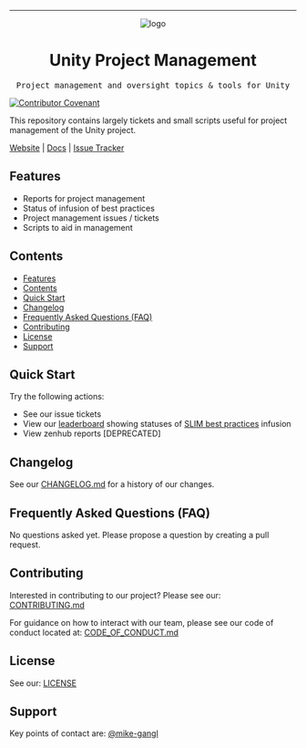 <!-- Header block for project -->
<hr>

<div align="center">

![logo](https://user-images.githubusercontent.com/3129134/163255685-857aa780-880f-4c09-b08c-4b53bf4af54d.png)

<h1 align="center">Unity Project Management</h1>
<!-- ☝️ Replace with your repo name ☝️ -->

</div>

<pre align="center">Project management and oversight topics & tools for Unity</pre>
<!-- ☝️ Replace with a single sentence describing the purpose of your repo / proj ☝️ -->

<!-- Header block for project -->

[![Contributor Covenant](https://img.shields.io/badge/Contributor%20Covenant-2.1-4baaaa.svg)](code_of_conduct.md)
<!-- ☝️ Add badges via: https://shields.io e.g. ![](https://img.shields.io/github/your_chosen_action/your_org/your_repo) ☝️ -->

This repository contains largely tickets and small scripts useful for project management of the Unity project.
<!-- ☝️ Replace with a more detailed description of your repository, including why it was made and whom its intended for.  ☝️ -->

[Website](https://unity-sds.github.io/) | [Docs](https://unity-sds.gitbook.io/docs/system-lifecycle) | [Issue Tracker](https://github.com/unity-sds/unity-project-management/issues)

## Features

* Reports for project management
* Status of infusion of best practices
* Project management issues / tickets
* Scripts to aid in management 
  
## Contents

- [Features](#features)
- [Contents](#contents)
- [Quick Start](#quick-start)
- [Changelog](#changelog)
- [Frequently Asked Questions (FAQ)](#frequently-asked-questions-faq)
- [Contributing](#contributing)
- [License](#license)
- [Support](#support)

## Quick Start

Try the following actions:
- See our issue tickets
- View our [leaderboard](https://github.com/NASA-AMMOS/slim-leaderboard/blob/main/examples/slim-unity-leaderboard.md) showing statuses of [SLIM best practices](https://nasa-ammos.github.io/slim/) infusion
- View zenhub reports [DEPRECATED]

## Changelog

See our [CHANGELOG.md](CHANGELOG.md) for a history of our changes.

## Frequently Asked Questions (FAQ)

No questions asked yet. Please propose a question by creating a pull request.

<!-- example link to FAQ PAGE>
Questions about our project? Please see our: [FAQ]([INSERT LINK TO FAQ / DISCUSSION BOARD])
-->

<!-- example FAQ inline format>
1. Question 1
   - Answer to question 1
2. Question 2
   - Answer to question 2
-->

<!-- example FAQ inline with no questions yet>
No questions yet. Propose a question to be added here by reaching out to our contributors! See support section below.
-->

<!-- ☝️ Replace with a list of frequently asked questions from your project, or post a link to your FAQ on a discussion board ☝️ -->

## Contributing

Interested in contributing to our project? Please see our: [CONTRIBUTING.md](CONTRIBUTING.md)

For guidance on how to interact with our team, please see our code of conduct located at: [CODE_OF_CONDUCT.md](CODE_OF_CONDUCT.md)

## License

See our: [LICENSE](LICENSE)

## Support

Key points of contact are: [@mike-gangl](mike-gangl)
